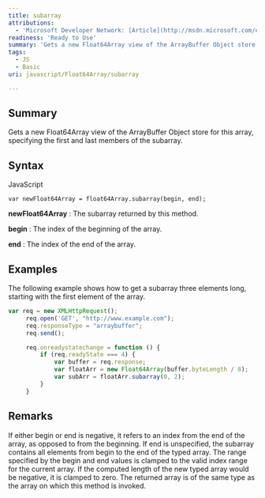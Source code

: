 ```yaml
---
title: subarray
attributions:
  - 'Microsoft Developer Network: [Article](http://msdn.microsoft.com/en-us/library/ie/br230747(v=vs.94).aspx)'
readiness: 'Ready to Use'
summary: 'Gets a new Float64Array view of the ArrayBuffer Object store for this array, specifying the first and last members of the subarray.'
tags:
  - JS
  - Basic
uri: javascript/Float64Array/subarray

---
```

## <span>Summary</span>

Gets a new Float64Array view of the ArrayBuffer Object store for this array, specifying the first and last members of the subarray.

## <span>Syntax</span>

<span class="language">JavaScript</span>

    var newFloat64Array = float64Array.subarray(begin, end);

**newFloat64Array**
:   The subarray returned by this method.

**begin**
:   The index of the beginning of the array.

**end**
:   The index of the end of the array.

## <span>Examples</span>

The following example shows how to get a subarray three elements long, starting with the first element of the array.

``` js
var req = new XMLHttpRequest();
     req.open('GET', "http://www.example.com");
     req.responseType = "arraybuffer";
     req.send();

     req.onreadystatechange = function () {
         if (req.readyState === 4) {
             var buffer = req.response;
             var floatArr = new Float64Array(buffer.byteLength / 8);
             var subArr = floatArr.subarray(0, 2);
         }
     }
```

## <span>Remarks</span>

If either begin or end is negative, it refers to an index from the end of the array, as opposed to from the beginning. If end is unspecified, the subarray contains all elements from begin to the end of the typed array. The range specified by the begin and end values is clamped to the valid index range for the current array. If the computed length of the new typed array would be negative, it is clamped to zero. The returned array is of the same type as the array on which this method is invoked.

